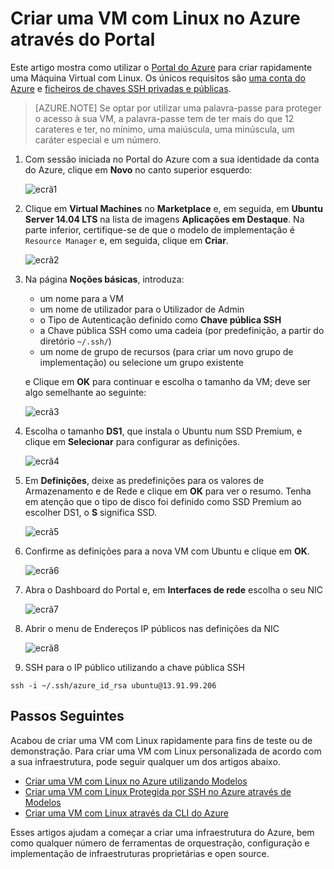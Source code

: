 <properties
    pageTitle="Criar uma VM com Linux através do Portal do Azure | Microsoft Azure"
    description="Crie uma VM com Linux através do Portal do Azure."
    services="virtual-machines-linux"
    documentationCenter=""
    authors="vlivech"
    manager="timlt"
    editor=""
    tags="azure-resource-manager"
/>

<tags
    ms.service="virtual-machines-linux"
    ms.workload="infrastructure-services"
    ms.tgt_pltfrm="vm-linux"
    ms.devlang="na"
    ms.topic="hero-article"
    ms.date="04/29/2016"
    ms.author="v-livech"
/>

# Criar uma VM com Linux no Azure através do Portal

Este artigo mostra como utilizar o [Portal do Azure](https://portal.azure.com/) para criar rapidamente uma Máquina Virtual com Linux. Os únicos requisitos são [uma conta do Azure](https://azure.microsoft.com/pricing/free-trial/) e [ficheiros de chaves SSH privadas e públicas](virtual-machines-linux-mac-create-ssh-keys.md).

> [AZURE.NOTE] Se optar por utilizar uma palavra-passe para proteger o acesso à sua VM, a palavra-passe tem de ter mais do que 12 carateres e ter, no mínimo, uma maiúscula, uma minúscula, um caráter especial e um número. 


1. Com sessão iniciada no Portal do Azure com a sua identidade da conta do Azure, clique em **Novo** no canto superior esquerdo:

    ![ecrã1](../media/virtual-machines-linux-quick-create-portal/screen1.png)

2. Clique em **Virtual Machines** no **Marketplace** e, em seguida, em **Ubuntu Server 14.04 LTS** na lista de imagens **Aplicações em Destaque**.  Na parte inferior, certifique-se de que o modelo de implementação é `Resource Manager` e, em seguida, clique em **Criar**.

    ![ecrã2](../media/virtual-machines-linux-quick-create-portal/screen2.png)

3. Na página **Noções básicas**, introduza:
    - um nome para a VM
    - um nome de utilizador para o Utilizador de Admin
    - o Tipo de Autenticação definido como **Chave pública SSH**
    - a Chave pública SSH como uma cadeia (por predefinição, a partir do diretório `~/.ssh/`)
    - um nome de grupo de recursos (para criar um novo grupo de implementação) ou selecione um grupo existente

    e Clique em **OK** para continuar e escolha o tamanho da VM; deve ser algo semelhante ao seguinte:

    ![ecrã3](../media/virtual-machines-linux-quick-create-portal/screen3.png)

4. Escolha o tamanho **DS1**, que instala o Ubuntu num SSD Premium, e clique em **Selecionar** para configurar as definições.

    ![ecrã4](../media/virtual-machines-linux-quick-create-portal/screen4.png)

5. Em **Definições**, deixe as predefinições para os valores de Armazenamento e de Rede e clique em **OK** para ver o resumo.  Tenha em atenção que o tipo de disco foi definido como SSD Premium ao escolher DS1, o **S** significa SSD.

    ![ecrã5](../media/virtual-machines-linux-quick-create-portal/screen5.png)

6. Confirme as definições para a nova VM com Ubuntu e clique em **OK**.

    ![ecrã6](../media/virtual-machines-linux-quick-create-portal/screen6.png)

7. Abra o Dashboard do Portal e, em **Interfaces de rede** escolha o seu NIC

    ![ecrã7](../media/virtual-machines-linux-quick-create-portal/screen7.png)

8. Abrir o menu de Endereços IP públicos nas definições da NIC

    ![ecrã8](../media/virtual-machines-linux-quick-create-portal/screen8.png)

9. SSH para o IP público utilizando a chave pública SSH

```
ssh -i ~/.ssh/azure_id_rsa ubuntu@13.91.99.206
```

## Passos Seguintes

Acabou de criar uma VM com Linux rapidamente para fins de teste ou de demonstração. Para criar uma VM com Linux personalizada de acordo com a sua infraestrutura, pode seguir qualquer um dos artigos abaixo.

- [Criar uma VM com Linux no Azure utilizando Modelos](virtual-machines-linux-cli-deploy-templates.md)
- [Criar uma VM com Linux Protegida por SSH no Azure através de Modelos](virtual-machines-linux-create-ssh-secured-vm-from-template.md)
- [Criar uma VM com Linux através da CLI do Azure](virtual-machines-linux-create-cli-complete.md)

Esses artigos ajudam a começar a criar uma infraestrutura do Azure, bem como qualquer número de ferramentas de orquestração, configuração e implementação de infraestruturas proprietárias e open source.



<!--HONumber=Aug16_HO1-->


